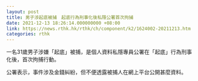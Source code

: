 ```yaml
---
layout: post
title: 男子涉起底被捕　起底行為刑事化後私隱公署首次拘捕
date: 2021-12-13 18:26:14.000000000 +08:00
link: https://news.rthk.hk/rthk/ch/component/k2/1624002-20211213.htm
categories: rthk
---
```


一名31歲男子涉嫌「起底」被捕，是個人資料私隱專員公署在「起底」行為刑事化後，首次拘捕行動。

公署表示，事件涉及金錢糾紛，但不便透露被捕人在網上平台公開甚麼資料。
